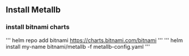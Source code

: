 ## Install Metallb

### install bitnami charts
'''
helm repo add bitnami https://charts.bitnami.com/bitnami
'''
'''
helm install my-name bitnami/metallb -f metallb-config.yaml
'''
